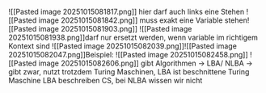 ![[Pasted image 20251015081817.png]]
hier darf auch links eine Stehen
![[Pasted image 20251015081842.png]] muss exakt eine Variable stehen![[Pasted image 20251015081903.png]]
![[Pasted image 20251015081938.png]]darf nur ersetzt werden, wenn variable im richtigem Kontext sind
![[Pasted image 20251015082039.png]]![[Pasted image 20251015082047.png]]Beispiel:
![[Pasted image 20251015082458.png]]
![[Pasted image 20251015082606.png]] gibt Algorithmen -> LBA/ NLBA -> gibt zwar, nutzt trotzdem Turing Maschinen, LBA ist beschnittene Turing Maschine
LBA beschreiben CS, bei NLBA wissen wir nicht